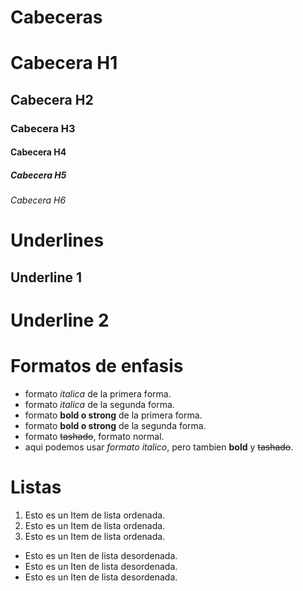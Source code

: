# Cabeceras
# Cabecera H1
## Cabecera H2
### Cabecera H3
#### Cabecera H4
##### Cabecera H5
###### Cabecera H6

# Underlines
Underline 1
-----------
Underline 2
===========

# Formatos de enfasis
- formato *italica* de la primera forma.
- formato _italica_ de la segunda forma.
- formato **bold o strong** de la primera forma.
- formato __bold o strong__ de la segunda forma.
- formato ~~tashado~~, formato normal.
- aqui podemos usar *formato italico*, pero tambien **bold** y ~~tashado~~.

# Listas
1. Esto es un Item de lista ordenada.
2. Esto es un Item de lista ordenada.
3. Esto es un Item de lista ordenada.
- Esto es un Iten de lista desordenada.
- Esto es un Iten de lista desordenada.
- Esto es un Iten de lista desordenada.